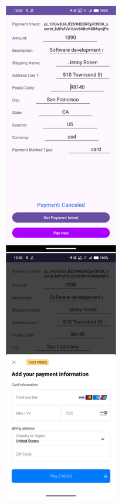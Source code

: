 <p align="center">
  <img src="https://raw.githubusercontent.com/saurav781996/Stripepayment2025/main/app/src/main/res/drawable/one.jpg" width="300"/>
  <img src="https://raw.githubusercontent.com/saurav781996/Stripepayment2025/main/app/src/main/res/drawable/two.jpg" width="300"/>
</p>
